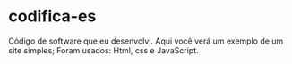 # codifica-es
Código de software que eu desenvolvi.
Aqui você verá um exemplo de um site simples;
Foram usados: Html, css e JavaScript.
